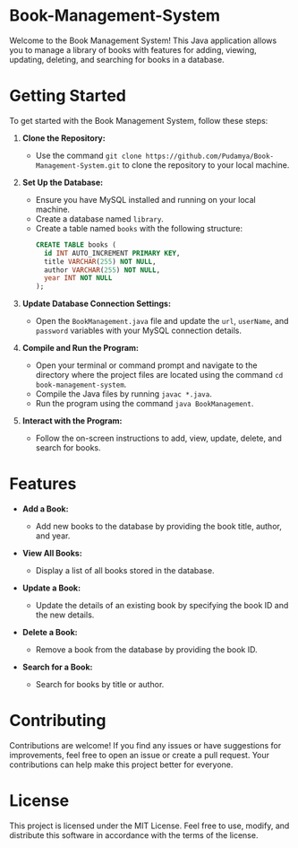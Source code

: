 # Book-Management-System

Welcome to the Book Management System! This Java application allows you to manage a library of books with features for adding, viewing, updating, deleting, and searching for books in a database.

# Getting Started

To get started with the Book Management System, follow these steps:

1. **Clone the Repository:**
   - Use the command `git clone https://github.com/Pudamya/Book-Management-System.git` to clone the repository to your local machine.

2. **Set Up the Database:**
   - Ensure you have MySQL installed and running on your local machine.
   - Create a database named `library`.
   - Create a table named `books` with the following structure:
     ```sql
     CREATE TABLE books (
       id INT AUTO_INCREMENT PRIMARY KEY,
       title VARCHAR(255) NOT NULL,
       author VARCHAR(255) NOT NULL,
       year INT NOT NULL
     );
     ```

3. **Update Database Connection Settings:**
   - Open the `BookManagement.java` file and update the `url`, `userName`, and `password` variables with your MySQL connection details.

4. **Compile and Run the Program:**
   - Open your terminal or command prompt and navigate to the directory where the project files are located using the command `cd book-management-system`.
   - Compile the Java files by running `javac *.java`.
   - Run the program using the command `java BookManagement`.

5. **Interact with the Program:**
   - Follow the on-screen instructions to add, view, update, delete, and search for books.

# Features

- **Add a Book:**
  - Add new books to the database by providing the book title, author, and year.

- **View All Books:**
  - Display a list of all books stored in the database.

- **Update a Book:**
  - Update the details of an existing book by specifying the book ID and the new details.

- **Delete a Book:**
  - Remove a book from the database by providing the book ID.

- **Search for a Book:**
  - Search for books by title or author.

# Contributing

Contributions are welcome! If you find any issues or have suggestions for improvements, feel free to open an issue or create a pull request. Your contributions can help make this project better for everyone.

# License

This project is licensed under the MIT License. Feel free to use, modify, and distribute this software in accordance with the terms of the license.

